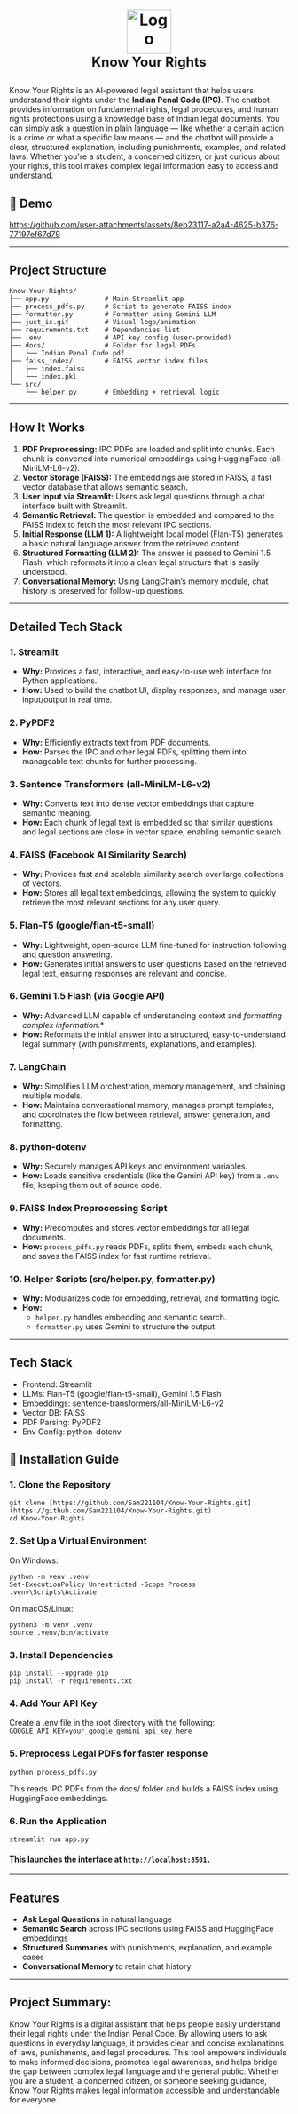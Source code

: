 # <p align="center"><img src="just_is.gif" alt="Logo" width="80"/><br><strong><span style="font-size: 24px;"> Know Your Rights</span></strong></p>


Know Your Rights is an AI-powered legal assistant that helps users understand their rights under the **Indian Penal Code (IPC)**. The chatbot provides information on fundamental rights, legal procedures, and human rights protections using a knowledge base of Indian legal documents. You can simply ask a question in plain language — like whether a certain action is a crime or what a specific law means — and the chatbot will provide a clear, structured explanation, including punishments, examples, and related laws. Whether you're a student, a concerned citizen, or just curious about your rights, this tool makes complex legal information easy to access and understand.

## 📸 Demo

https://github.com/user-attachments/assets/8eb23117-a2a4-4625-b376-77197ef67d79

---
## Project Structure
```
Know-Your-Rights/
├── app.py              # Main Streamlit app
├── process_pdfs.py     # Script to generate FAISS index
├── formatter.py        # Formatter using Gemini LLM
├── just_is.gif         # Visual logo/animation
├── requirements.txt    # Dependencies list
├── .env                # API key config (user-provided)
├── docs/               # Folder for legal PDFs
│   └── Indian Penal Code.pdf
├── faiss_index/        # FAISS vector index files
│   ├── index.faiss
│   └── index.pkl
└── src/
    └── helper.py       # Embedding + retrieval logic
```
---
## How It Works
 1. **PDF Preprocessing:** IPC PDFs are loaded and split into chunks. Each chunk is converted into numerical embeddings using HuggingFace (all-MiniLM-L6-v2).
 2. **Vector Storage (FAISS):** The embeddings are stored in FAISS, a fast vector database that allows semantic search.
 3. **User Input via Streamlit:** Users ask legal questions through a chat interface built with Streamlit.
 4. **Semantic Retrieval:** The question is embedded and compared to the FAISS index to fetch the most relevant IPC sections.
 5. **Initial Response (LLM 1):** A lightweight local model (Flan-T5) generates a basic natural language answer from the retrieved content.
 6. **Structured Formatting (LLM 2):** The answer is passed to Gemini 1.5 Flash, which reformats it into a clean legal structure that is easily understood.
 7. **Conversational Memory:** Using LangChain’s memory module, chat history is preserved for follow-up questions.
---
## Detailed Tech Stack
### 1. **Streamlit**
- **Why:** Provides a fast, interactive, and easy-to-use web interface for Python applications.
- **How:** Used to build the chatbot UI, display responses, and manage user input/output in real time.
### 2. **PyPDF2**
- **Why:** Efficiently extracts text from PDF documents.
- **How:** Parses the IPC and other legal PDFs, splitting them into manageable text chunks for further processing.
### 3. **Sentence Transformers (all-MiniLM-L6-v2)**
- **Why:** Converts text into dense vector embeddings that capture semantic meaning.
- **How:** Each chunk of legal text is embedded so that similar questions and legal sections are close in vector space, enabling semantic search.
### 4. **FAISS (Facebook AI Similarity Search)**
- **Why:** Provides fast and scalable similarity search over large collections of vectors.
- **How:** Stores all legal text embeddings, allowing the system to quickly retrieve the most relevant sections for any user query.
### 5. **Flan-T5 (google/flan-t5-small)**
- **Why:** Lightweight, open-source LLM fine-tuned for instruction following and question answering.
- **How:** Generates initial answers to user questions based on the retrieved legal text, ensuring responses are relevant and concise.
### 6. **Gemini 1.5 Flash (via Google API)**
- **Why:** Advanced LLM capable of understanding context and *formatting complex information.**
- **How:** Reformats the initial answer into a structured, easy-to-understand legal summary (with punishments, explanations, and examples).
### 7. **LangChain**
- **Why:** Simplifies LLM orchestration, memory management, and chaining multiple models.
- **How:** Maintains conversational memory, manages prompt templates, and coordinates the flow between retrieval, answer generation, and formatting.
### 8. **python-dotenv**
- **Why:** Securely manages API keys and environment variables.
- **How:** Loads sensitive credentials (like the Gemini API key) from a `.env` file, keeping them out of source code.
### 9. **FAISS Index Preprocessing Script**
- **Why:** Precomputes and stores vector embeddings for all legal documents.
- **How:** `process_pdfs.py` reads PDFs, splits them, embeds each chunk, and saves the FAISS index for fast runtime retrieval.
### 10. **Helper Scripts (src/helper.py, formatter.py)**
- **Why:** Modularizes code for embedding, retrieval, and formatting logic.
- **How:** 
  - `helper.py` handles embedding and semantic search.
  - `formatter.py` uses Gemini to structure the output.
---
## Tech Stack
- Frontend: Streamlit
- LLMs: Flan-T5 (google/flan-t5-small), Gemini 1.5 Flash
- Embeddings: sentence-transformers/all-MiniLM-L6-v2
- Vector DB: FAISS
- PDF Parsing: PyPDF2
- Env Config: python-dotenv

## 🔧 Installation Guide
### 1. Clone the Repository
```
git clone [https://github.com/Sam221104/Know-Your-Rights.git](https://github.com/Sam221104/Know-Your-Rights.git)
cd Know-Your-Rights
```
### 2. Set Up a Virtual Environment
On Windows:
```
python -m venv .venv
Set-ExecutionPolicy Unrestricted -Scope Process
.venv\Scripts\Activate
```
On macOS/Linux:
```
python3 -m venv .venv
source .venv/bin/activate
```
### 3. Install Dependencies
```
pip install --upgrade pip
pip install -r requirements.txt
```
### 4. Add Your API Key
Create a .env file in the root directory with the following:
```GOOGLE_API_KEY=your_google_gemini_api_key_here```
### 5. Preprocess Legal PDFs for faster response
```
python process_pdfs.py
```
This reads IPC PDFs from the docs/ folder and builds a FAISS index using HuggingFace embeddings.
### 6. Run the Application
```
streamlit run app.py
```
#### This launches the interface at ```http://localhost:8501.```
---
## Features

- **Ask Legal Questions** in natural language
- **Semantic Search** across IPC sections using FAISS and HuggingFace embeddings
- **Structured Summaries** with punishments, explanation, and example cases
- **Conversational Memory** to retain chat history
---
## Project Summary:
Know Your Rights is a digital assistant that helps people easily understand their legal rights under the Indian Penal Code. By allowing users to ask questions in everyday language, it provides clear and concise explanations of laws, punishments, and legal procedures. This tool empowers individuals to make informed decisions, promotes legal awareness, and helps bridge the gap between complex legal language and the general public. Whether you are a student, a concerned citizen, or someone seeking guidance, Know Your Rights makes legal information accessible and understandable for everyone.




